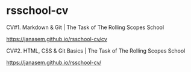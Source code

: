 # rsschool-cv


CV#1. Markdown &amp; Git | The Task of The Rolling Scopes School  

https://janasem.github.io/rsschool-cv/cv  


CV#2. HTML, CSS &amp; Git Basics | The Task of The Rolling Scopes School  

https://janasem.github.io/rsschool-cv/
